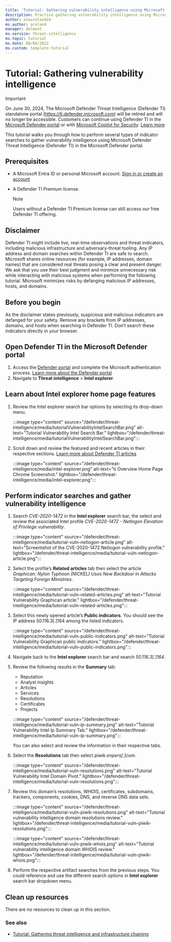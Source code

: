 ```yaml
--- 
title: 'Tutorial: Gathering vulnerability intelligence using Microsoft Defender Threat Intelligence (Defender TI)'
description: Practice gathering vulnerability intelligence using Microsoft Defender Threat Intelligence (Defender TI).
author: alexroland24
ms.author: aroland
manager: dolmont
ms.service: threat-intelligence 
ms.topic: tutorial
ms.date: 08/04/2022
ms.custom: template-tutorial
---
```


# Tutorial: Gathering vulnerability intelligence

>[!IMPORTANT] 
> On June 30, 2024, The Microsoft Defender Threat Intelligence (Defender TI) standalone portal (https://ti.defender.microsoft.com) will be retired and will no longer be accessible. Customers can continue using Defender TI in the [Microsoft Defender portal](https://aka.ms/mdti-intel-explorer) or with [Microsoft Copilot for Security](security-copilot-and-defender-threat-intelligence.md). [Learn more](https://aka.ms/mdti-standaloneportal)


This tutorial walks you through how to perform several types of indicator searches to gather vulnerability intelligence using Microsoft Defender Threat Intelligence (Defender TI) in the Microsoft Defender portal.

## Prerequisites

- A Microsoft Entra ID or personal Microsoft account. [Sign in or create an account](https://signup.microsoft.com/)
- A Defender TI Premium license.

    > [!NOTE]
    > Users without a Defender TI Premium license can still access our free Defender TI offering.

## Disclaimer

Defender TI might include live, real-time observations and threat indicators, including malicious infrastructure and adversary-threat tooling. Any IP address and domain searches within Defender TI are safe to search. Microsoft shares online resources (for example, IP addresses, domain names) that are considered real threats posing a clear and present danger. We ask that you use their best judgment and minimize unnecessary risk while interacting with malicious systems when performing the following tutorial. Microsoft minimizes risks by defanging malicious IP addresses, hosts, and domains.

## Before you begin

As the disclaimer states previously, suspicious and malicious indicators are defanged for your safety. Remove any brackets from IP addresses, domains, and hosts when searching in Defender TI. Don’t search these indicators directly in your browser.

## Open Defender TI in the Microsoft Defender portal

1. Access the [Defender portal](https://security.microsoft.com/) and complete the Microsoft authentication process. [Learn more about the Defender portal](/defender-xdr/microsoft-365-defender-portal)
2. Navigate to **Threat intelligence** > **Intel explorer**.

## Learn about Intel explorer home page features

1. Review the Intel explorer search bar options by selecting its drop-down menu.

    :::image type="content" source="/defender/threat-intelligence/media/tutorialVulnerabilityIntelSearchBar.png" alt-text="Tutorial Vulnerability Intel Search Bar." lightbox="/defender/threat-intelligence/media/tutorialVulnerabilityIntelSearchBar.png":::

2. Scroll down and review the featured and recent articles in their respective sections. [Learn more about Defender TI articles](what-is-microsoft-defender-threat-intelligence-defender-ti.md#articles)

    :::image type="content" source="/defender/threat-intelligence/media/intel-explorer.png" alt-text="ti Overview Home Page Chrome Screenshot." lightbox="/defender/threat-intelligence/media/intel-explorer.png":::
    
## Perform indicator searches and gather vulnerability intelligence

1. Search *CVE-2020-1472* in the **Intel explorer** search bar, the select and review the associated Intel profile *CVE-2020-1472 - Netlogon Elevation of Privilege vulnerability*.

    :::image type="content" source="/defender/threat-intelligence/media/tutorial-vuln-netlogon-article.png" alt-text="Screentshot of the CVE-2020-1472 Netlogon vulnerability profile." lightbox="/defender/threat-intelligence/media/tutorial-vuln-netlogon-article.png":::

2. Select the profile’s **Related articles** tab then select the article *Graphican: Nylon Typhoon (NICKEL) Uses New Backdoor in Attacks Targeting Foreign Ministries*.
   
    :::image type="content" source="/defender/threat-intelligence/media/tutorial-vuln-related-articles.png" alt-text="Tutorial Vulnerability Graphican article." lightbox="/defender/threat-intelligence/media/tutorial-vuln-related-articles.png":::

3. Select this newly opened article’s **Public indicators**. You should see the IP address 50.116.3[.]164 among the listed indicators.
    
   :::image type="content" source="/defender/threat-intelligence/media/tutorial-vuln-public-indicators.png" alt-text="Tutorial Vulnerability Graphican public indicators." lightbox="/defender/threat-intelligence/media/tutorial-vuln-public-indicators.png":::
4. Navigate back to the **Intel explorer** search bar and search *50.116.3[.]164*.
5. Review the following results in the **Summary** tab: 
   - Reputation
   - Analyst insights
   - Articles
   - Services
   - Resolutions
   - Certificates
   - Projects
    
    
    :::image type="content" source="/defender/threat-intelligence/media/tutorial-vuln-ip-summary.png" alt-text="Tutorial Vulnerability Intel Ip Summary Tab." lightbox="/defender/threat-intelligence/media/tutorial-vuln-ip-summary.png":::

    You can also select and review the information in their respective tabs. 

6. Select the **Resolutions** tab then select *piwik.enpers[.]com*.
  
    :::image type="content" source="/defender/threat-intelligence/media/tutorial-vuln-resolutions.png" alt-text="Tutorial Vulnerability Intel Domain Pivot." lightbox="/defender/threat-intelligence/media/tutorial-vuln-resolutions.png":::

7. Review this domain’s resolutions, WHOIS, certificates, subdomains, trackers, components, cookies, DNS, and reverse DNS data sets.

    :::image type="content" source="/defender/threat-intelligence/media/tutorial-vuln-piwik-resolutions.png" alt-text="Tutorial vulnerability intelligence domain resolutions review." lightbox="/defender/threat-intelligence/media/tutorial-vuln-piwik-resolutions.png":::

    :::image type="content" source="/defender/threat-intelligence/media/tutorial-vuln-piwik-whois.png" alt-text="Tutorial vulnerability intelligence domain WHOIS review." lightbox="/defender/threat-intelligence/media/tutorial-vuln-piwik-whois.png":::
10. Perform the respective artifact searches from the previous steps. You could reference and use the different search options in **Intel explorer** search bar dropdown menu.

## Clean up resources

There are no resources to clean up in this section.

### See also
- [Tutorial: Gathering threat intelligence and infrastructure chaining](gathering-threat-intelligence-and-infrastructure-chaining.md)
